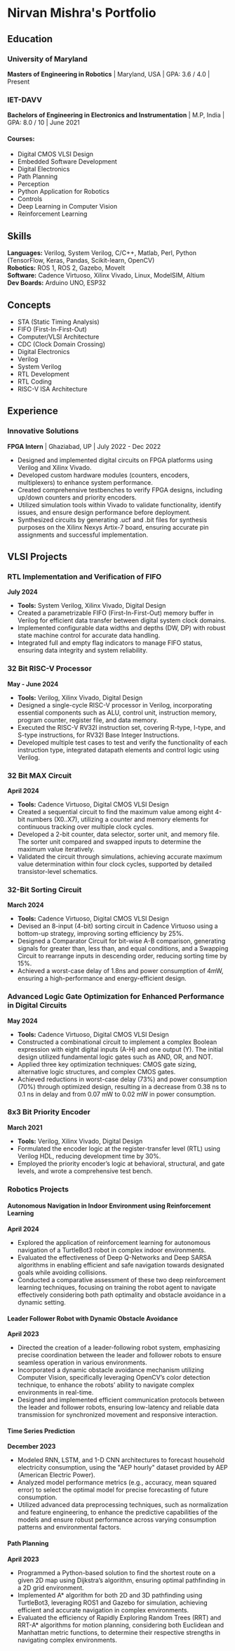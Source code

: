 # Nirvan Mishra's Portfolio

## Education
### University of Maryland
**Masters of Engineering in Robotics** | Maryland, USA | GPA: 3.6 / 4.0 | Present

### IET-DAVV
**Bachelors of Engineering in Electronics and Instrumentation** | M.P, India | GPA: 8.0 / 10 | June 2021

#### Courses:
- Digital CMOS VLSI Design
- Embedded Software Development
- Digital Electronics
- Path Planning
- Perception
- Python Application for Robotics
- Controls
- Deep Learning in Computer Vision
- Reinforcement Learning

## Skills
**Languages:** Verilog, System Verilog, C/C++, Matlab, Perl, Python (TensorFlow, Keras, Pandas, Scikit-learn, OpenCV)  
**Robotics:** ROS 1, ROS 2, Gazebo, MoveIt  
**Software:** Cadence Virtuoso, Xilinx Vivado, Linux, ModelSIM, Altium  
**Dev Boards:** Arduino UNO, ESP32  

## Concepts
- STA (Static Timing Analysis)
- FIFO (First-In-First-Out)
- Computer/VLSI Architecture
- CDC (Clock Domain Crossing)
- Digital Electronics
- Verilog
- System Verilog
- RTL Development
- RTL Coding
- RISC-V ISA Architecture

## Experience
### Innovative Solutions
**FPGA Intern** | Ghaziabad, UP | July 2022 - Dec 2022
- Designed and implemented digital circuits on FPGA platforms using Verilog and Xilinx Vivado.
- Developed custom hardware modules (counters, encoders, multiplexers) to enhance system performance.
- Created comprehensive testbenches to verify FPGA designs, including up/down counters and priority encoders.
- Utilized simulation tools within Vivado to validate functionality, identify issues, and ensure design performance before deployment.
- Synthesized circuits by generating .ucf and .bit files for synthesis purposes on the Xilinx Nexys Artix-7 board, ensuring accurate pin assignments and successful implementation.

## VLSI Projects

### RTL Implementation and Verification of FIFO
**July 2024**
- **Tools:** System Verilog, Xilinx Vivado, Digital Design
- Created a parametrizable FIFO (First-In-First-Out) memory buffer in Verilog for efficient data transfer between digital system clock domains.
- Implemented configurable data widths and depths (DW, DP) with robust state machine control for accurate data handling.
- Integrated full and empty flag indicators to manage FIFO status, ensuring data integrity and system reliability.
  
### 32 Bit RISC-V Processor
**May - June 2024**
- **Tools:** Verilog, Xilinx Vivado, Digital Design
- Designed a single-cycle RISC-V processor in Verilog, incorporating essential components such as ALU, control unit, instruction memory, program counter, register file, and data memory.
- Executed the RISC-V RV32I instruction set, covering R-type, I-type, and S-type instructions, for RV32I Base Integer Instructions.
- Developed multiple test cases to test and verify the functionality of each instruction type, integrated datapath elements and control logic using Verilog.

### 32 Bit MAX Circuit
**April 2024**
- **Tools:** Cadence Virtuoso, Digital CMOS VLSI Design
- Created a sequential circuit to find the maximum value among eight 4-bit numbers (X0..X7), utilizing a counter and memory elements for continuous tracking over multiple clock cycles.
- Developed a 2-bit counter, data selector, sorter unit, and memory file. The sorter unit compared and swapped inputs to determine the maximum value iteratively.
- Validated the circuit through simulations, achieving accurate maximum value determination within four clock cycles, supported by detailed transistor-level schematics.

### 32-Bit Sorting Circuit
**March 2024**
- **Tools:** Cadence Virtuoso, Digital CMOS VLSI Design
- Devised an 8-input (4-bit) sorting circuit in Cadence Virtuoso using a bottom-up strategy, improving sorting efficiency by 25%.
- Designed a Comparator Circuit for bit-wise A-B comparison, generating signals for greater than, less than, and equal conditions, and a Swapping Circuit to rearrange inputs in descending order, reducing sorting time by 15%.
- Achieved a worst-case delay of 1.8ns and power consumption of 4mW, ensuring a high-performance and energy-efficient design.

### Advanced Logic Gate Optimization for Enhanced Performance in Digital Circuits
**May 2024**
- **Tools:** Cadence Virtuoso, Digital CMOS VLSI Design
- Constructed a combinational circuit to implement a complex Boolean expression with eight digital inputs (A-H) and one output (Y). The initial design utilized fundamental logic gates such as AND, OR, and NOT.
- Applied three key optimization techniques: CMOS gate sizing, alternative logic structures, and complex CMOS gates.
- Achieved reductions in worst-case delay (73%) and power consumption (70%) through optimized design, resulting in a decrease from 0.38 ns to 0.1 ns in delay and from 0.07 mW to 0.02 mW in power consumption.

### 8x3 Bit Priority Encoder
**March 2021**
- **Tools:** Verilog, Xilinx Vivado, Digital Design
- Formulated the encoder logic at the register-transfer level (RTL) using Verilog HDL, reducing development time by 30%.
- Employed the priority encoder’s logic at behavioral, structural, and gate levels, and wrote a comprehensive test bench.

### Robotics Projects
#### Autonomous Navigation in Indoor Environment using Reinforcement Learning
**April 2024**
- Explored the application of reinforcement learning for autonomous navigation of a TurtleBot3 robot in complex indoor environments.
- Evaluated the effectiveness of Deep Q-Networks and Deep SARSA algorithms in enabling efficient and safe navigation towards designated goals while avoiding collisions.
- Conducted a comparative assessment of these two deep reinforcement learning techniques, focusing on training the robot agent to navigate effectively considering both path optimality and obstacle avoidance in a dynamic setting.

#### Leader Follower Robot with Dynamic Obstacle Avoidance
**April 2023**
- Directed the creation of a leader-following robot system, emphasizing precise coordination between the leader and follower robots to ensure seamless operation in various environments.
- Incorporated a dynamic obstacle avoidance mechanism utilizing Computer Vision, specifically leveraging OpenCV’s color detection technique, to enhance the robots’ ability to navigate complex environments in real-time.
- Designed and implemented efficient communication protocols between the leader and follower robots, ensuring low-latency and reliable data transmission for synchronized movement and responsive interaction.

#### Time Series Prediction
**December 2023**
- Modeled RNN, LSTM, and 1-D CNN architectures to forecast household electricity consumption, using the "AEP hourly" dataset provided by AEP (American Electric Power).
- Analyzed model performance metrics (e.g., accuracy, mean squared error) to select the optimal model for precise forecasting of future consumption.
- Utilized advanced data preprocessing techniques, such as normalization and feature engineering, to enhance the predictive capabilities of the models and ensure robust performance across varying consumption patterns and environmental factors.

#### Path Planning
**April 2023**
- Programmed a Python-based solution to find the shortest route on a given 2D map using Dijkstra’s algorithm, ensuring optimal pathfinding in a 2D grid environment.
- Implemented A* algorithm for both 2D and 3D pathfinding using TurtleBot3, leveraging ROS1 and Gazebo for simulation, achieving efficient and accurate navigation in complex environments.
- Evaluated the efficiency of Rapidly Exploring Random Trees (RRT) and RRT-A* algorithms for motion planning, considering both Euclidean and Manhattan metric functions, to determine their respective strengths in navigating complex environments.
